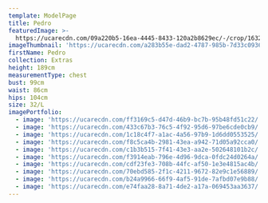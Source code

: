 ```yaml
---
template: ModelPage
title: Pedro
featuredImage: >-
  https://ucarecdn.com/09a220b5-16ea-4445-8433-120a2b8629ec/-/crop/1632x898/0,327/-/preview/
imageThumbnail: 'https://ucarecdn.com/a283b55e-dad2-4787-985b-7d33c0936cfc/'
firstName: Pedro
collection: Extras
height: 189cm
measurementType: chest
bust: 99cm
waist: 86cm
hips: 104cm
size: 32/L
imagePortfolio:
  - image: 'https://ucarecdn.com/ff3169c5-d47d-46b9-bc7b-95b48fd51c22/'
  - image: 'https://ucarecdn.com/433c67b3-76c5-4f92-95d6-97be6cde0cb9/'
  - image: 'https://ucarecdn.com/1c18c4f7-a1ac-4a56-97b9-1d6dd0553525/'
  - image: 'https://ucarecdn.com/f8c5ca4b-2981-43ea-a942-71d05a92cca0/'
  - image: 'https://ucarecdn.com/c1b3b515-7f41-43e3-aa2e-502648101b2c/'
  - image: 'https://ucarecdn.com/f3914eab-796e-4d96-9dca-0fdc24d0264a/'
  - image: 'https://ucarecdn.com/cdf23fe3-708b-44fc-af50-1e3e4815ac4b/'
  - image: 'https://ucarecdn.com/70ebd585-2f1c-4211-9672-82e9c1e56889/'
  - image: 'https://ucarecdn.com/b24a9966-66f9-4af5-91de-7afbd07e9b88/'
  - image: 'https://ucarecdn.com/e74faa28-8a71-4de2-a17a-069453aa3637/'
---
```


